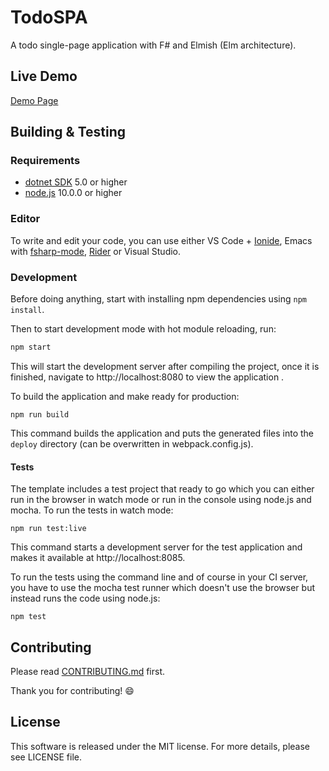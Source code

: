 # TodoSPA

A todo single-page application with F# and Elmish (Elm architecture).


## Live Demo

[Demo Page](https://modotte.github.io/TodoSPA/)

## Building & Testing
### Requirements

* [dotnet SDK](https://dotnet.microsoft.com/download) 5.0 or higher
* [node.js](https://nodejs.org) 10.0.0 or higher


### Editor

To write and edit your code, you can use either VS Code + [Ionide](http://ionide.io/), Emacs with [fsharp-mode](https://github.com/fsharp/emacs-fsharp-mode), [Rider](https://www.jetbrains.com/rider/) or Visual Studio.


### Development

Before doing anything, start with installing npm dependencies using `npm install`.

Then to start development mode with hot module reloading, run:
```bash
npm start
```
This will start the development server after compiling the project, once it is finished, navigate to http://localhost:8080 to view the application .

To build the application and make ready for production:
```
npm run build
```
This command builds the application and puts the generated files into the `deploy` directory (can be overwritten in webpack.config.js).

#### Tests

The template includes a test project that ready to go which you can either run in the browser in watch mode or run in the console using node.js and mocha. To run the tests in watch mode:
```
npm run test:live
```
This command starts a development server for the test application and makes it available at http://localhost:8085.

To run the tests using the command line and of course in your CI server, you have to use the mocha test runner which doesn't use the browser but instead runs the code using node.js:
```
npm test
```

## Contributing

Please read [CONTRIBUTING.md](https://github.com/modotte/TodoSPA/blob/main/CONTRIBUTING.md) first.

Thank you for contributing! :smile:
## License

This software is released under the MIT license. For more details, please see LICENSE file.